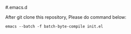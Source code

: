 #.emacs.d

After git clone this repository, Please do command below:

```
emacs --batch -f batch-byte-compile init.el
```